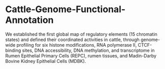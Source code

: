 # Cattle-Genome-Functional-Annotation
We established the first global map of regulatory elements (15 chromatin states) and defined their coordinated activities in cattle, through genome-wide profiling for six histone modifications, RNA polymerase II, CTCF-binding sites, DNA accessibility, DNA methylation, and transcriptome in Rumen Epithelial Primary Cells (REPC), rumen tissues, and Madin-Darby Bovine Kidney Epithelial Cells (MDBK). 

